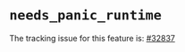 # `needs_panic_runtime`

The tracking issue for this feature is: [#32837]

[#32837]: https://github.com/rust-lang/rust/issues/32837



